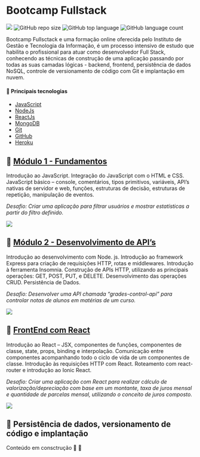 # Bootcamp Fullstack

[![](https://img.shields.io/badge/made_by-mauricio--viana-brightgreen)](https://www.linkedin.com/in/mauricio-viana/)
![GitHub repo size](https://img.shields.io/github/repo-size/mauricio-viana/bootcamp-fullstack)
![GitHub top language](https://img.shields.io/github/languages/top/mauricio-viana/bootcamp-fullstack)
![GitHub language count](https://img.shields.io/github/languages/count/mauricio-viana/bootcamp-fullstack)

Bootcamp Fullsctack e uma formação online oferecida pelo Instituto de Gestão e Tecnologia da Informação, é um processo intensivo de estudo que habilita o profissional para atuar como desenvolvedor Full Stack, conhecendo as técnicas de construção de uma aplicação passando por todas as suas camadas lógicas - backend, frontend, persistência de dados NoSQL, controle de versionamento de código com Git e implantação em nuvem.

#### 🔧 Principais tecnologias

- [JavaScript](https://pt.wikipedia.org/wiki/JavaScript)
- [NodeJs](https://nodejs.org/)
- [ReactJs](https://reactjs.org/)
- [MongoDB](https://www.mongodb.com/)
- [Git](https://git-scm.com/)
- [GitHub](https://github.com/)
- [Heroku](https://www.heroku.com/)

## 🚀 [Módulo 1 - Fundamentos](https://github.com/mauricio-viana/bootcamp-fullstack/tree/master/modulo1)

Introdução ao JavaScript. Integração do JavaScript com o HTML e CSS. JavaScript básico – console, comentários, tipos primitivos, variáveis, API’s nativas de servidor e web, funções, estruturas de decisão, estruturas de repetição, manipulação de eventos.

_Desafio: Criar uma aplicação para filtrar usuários e mostrar estatísticas a partir do filtro definido._

![](https://github.com/mauricio-viana/bootcamp-fullstack/raw/master/modulo1/desafio-m1.gif)

## 🚀 [Módulo 2 - Desenvolvimento de API’s](https://github.com/mauricio-viana/bootcamp-fullstack/tree/master/modulo2)

Introdução ao desenvolvimento com Node. js. Introdução ao framework Express para criação de requisições HTTP, rotas e middlewares. Introdução à ferramenta Insomnia. Construção de APIs HTTP, utilizando as principais operações: GET, POST, PUT, e DELETE. Desenvolvimento das operações CRUD. Persistência de Dados.

_Desafio: Desenvolver uma API chamada “grades-control-api” para controlar notas de alunos em matérias de um curso._

![](https://github.com/mauricio-viana/bootcamp-fullstack/blob/master/modulo2/images/grades-control.gif?raw=true)

## 🚀 [FrontEnd com React](https://github.com/mauricio-viana/bootcamp-fullstack/tree/master/modulo3)

Introdução ao React – JSX, componentes de funções, componentes de classe, state, props, binding e interpolação. Comunicação entre componentes acompanhando todo o ciclo de vida de um componentes de classe. Introdução às requisições HTTP com React. Roteamento com react-router e introdução ao Ionic React.

_Desafio: Criar uma aplicação com React para realizar cálculo de valorização/depreciação com base em um montante, taxa de juros mensal e quantidade de parcelas mensal, utilizando o conceito de juros composto._

![](https://github.com/mauricio-viana/bootcamp-fullstack/blob/master/modulo3/images/create-react-app.gif?raw=true)

## 🚀 Persistência de dados, versionamento de código e implantação

Conteúdo em consctrução 🚧 👷
